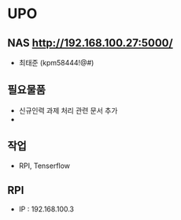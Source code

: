 # UPO

## NAS http://192.168.100.27:5000/
  - 최태준 (kpm58444!@#)
## 필요물품  
  - 신규인력 과제 처리 관련 문서 추가
  - 

## 작업
  - RPI, Tenserflow

## RPI
  - IP : 192.168.100.3
